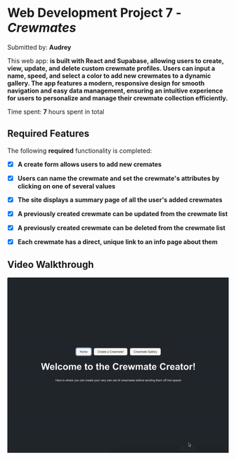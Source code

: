# Web Development Project 7 - *Crewmates*

Submitted by: **Audrey**

This web app: **is built with React and Supabase, allowing users to create, view, update, and delete custom crewmate profiles. Users can input a name, speed, and select a color to add new crewmates to a dynamic gallery. The app features a modern, responsive design for smooth navigation and easy data management, ensuring an intuitive experience for users to personalize and manage their crewmate collection efficiently.**

Time spent: **7** hours spent in total

## Required Features

The following **required** functionality is completed:

- [x] **A create form allows users to add new cremates**
- [x] **Users can name the crewmate and set the crewmate's attributes by clicking on one of several values**
- [x] **The site displays a summary page of all the user's added crewmates**
- [x] **A previously created crewmate can be updated from the crewmate list**
- [x] **A previously created crewmate can be deleted from the crewmate list**
- [x] **Each crewmate has a direct, unique link to an info page about them**


## Video Walkthrough

![](https://github.com/audreydang4103/Crewmates/blob/main/crewmate-creator/Walkthrough.gif)


